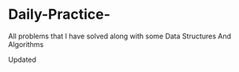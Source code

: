 # Daily-Practice-
All problems that I have solved along with some Data Structures And Algorithms

Updated 
